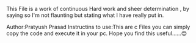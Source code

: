This File is a work of continuous Hard work and sheer determination , by saying so 
I'm not flaunting but stating what I have really put in.

Author:Pratyush Prasad
Instructins to use:This are c Files you can simply copy the code and execute it in your pc.
Hope you find this useful......😊   
